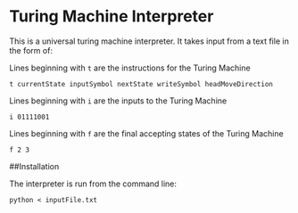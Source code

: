 # Turing Machine Interpreter

This is a universal turing machine interpreter. It takes input from a text file in the form of:

Lines beginning with `t` are the instructions for the Turing Machine

```
t currentState inputSymbol nextState writeSymbol headMoveDirection
```

Lines beginning with `i` are the inputs to the Turing Machine

```
i 01111001
```

Lines beginning with `f` are the final accepting states of the Turing Machine

```
f 2 3
```

##Installation

The interpreter is run from the command line:

	python < inputFile.txt
